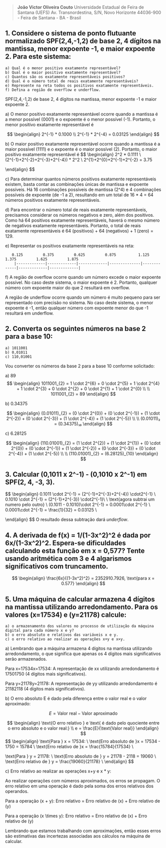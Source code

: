> **João Victor Oliveira Couto**
> Universidade Estadual de Feira de Santana (UEFS)
> Av. Transnordestina, S/N, Novo Horizonte
> 44036-900 - Feira de Santana - BA - Brasil

## 1. Considere o sistema de ponto flutuante normalizado SPF(2,4,-1,2) de base 2, 4 dígitos na mantissa, menor expoente -1, e maior expoente 2. Para este sistema:
	a) Qual é o menor positivo exatamente representável?
	b) Qual é o maior positivo exatamente representável?
	c) Quantos são os exatamente representáveis positivos?
	d) Qual é o número total de reais exatamente representáveis?
	e) Represente na reta todos os positivos exatamente representáveis.
	f) Defina a região de overflow e underflow.

SPF(2,4,-1,2) de base 2, 4 dígitos na mantissa, menor expoente -1 e maior expoente 2.

a) O menor positivo exatamente representável ocorre quando a mantissa é a menor possível (0001) e o expoente é o menor possível (-1). Portanto, o menor positivo exatamente representável é 

$$
\begin{align}
2^{-1} * 0.1000 \\
2^{-1} * 2^{-4} = 0.03125
\end{align}
$$

b) O maior positivo exatamente representável ocorre quando a mantissa é a maior possível (1111) e o expoente é o maior possível (2). Portanto, o maior positivo exatamente representável é
$$
\begin{align}
2^2 * 0.1111 \\
(2^{-1}+2^{-2}+2^{-3}+2^{-4}) * 2^2 \\
2^{1}+2^{0}+2^{-1}+2^{-2} = 3.75

\end{align}
$$

c) Para determinar quantos números positivos exatamente representáveis existem, basta contar as combinações únicas de mantissa e expoente possíveis. Há 16 combinações possíveis de mantissa (2^4) e 4 combinações possíveis de expoente (de -1 a 2), resultando em um total de 16 * 4 = 64 números positivos exatamente representáveis.

d) Para encontrar o número total de reais exatamente representáveis, precisamos considerar os números negativos e zero, além dos positivos. Como há 64 positivos exatamente representáveis, haverá o mesmo número de negativos exatamente representáveis. Portanto, o total de reais exatamente representáveis é 64 (positivos) + 64 (negativos) + 1 (zero) = 129.

e) Representar os positivos exatamente representáveis na reta:

```
   0.125         0.375         0.625         0.875          1.125         1.375         1.625         1.875
    |-------------|-------------|-------------|--------------|-------------|-------------|-------------|
```

f) A região de overflow ocorre quando um número excede o maior expoente possível. No caso deste sistema, o maior expoente é 2. Portanto, qualquer número com expoente maior do que 2 resultará em overflow.

A região de underflow ocorre quando um número é muito pequeno para ser representado com precisão no sistema. No caso deste sistema, o menor expoente é -1, então qualquer número com expoente menor do que -1 resultará em underflow.

## 2. Converta os seguintes números na base 2 para a base 10:
	a) 1011001
	b) 0,01011
	c) 110,01001

Vou converter os números da base 2 para a base 10 conforme solicitado:

a) 89
$$
\begin{align}
1011001_{2} = 1 \cdot 2^{6} + 0 \cdot 2^{5} + 1 \cdot 2^{4} + 1 \cdot 2^{3} + 0 \cdot 2^{2} + 0 \cdot 2^{1} + 1 \cdot 2^{0} \\
\\
1011001_{2} = 89
\end{align}
$$

b) 0.34375

$$
\begin{align}
(0.01011)_{2} = (0 \cdot 2^{0}) + (0 \cdot 2^{-1}) + (1 \cdot 2^{-2}) + (0 \cdot 2^{-3}) + (1 \cdot 2^{-4}) + (1 \cdot 2^{-5}) \\
\\
(0.01011)₂ = (0.34375)₁₀
\end{align}
$$

c) 6.28125

$$
\begin{align}
(110.01001)_{2} = (1 \cdot 2^{2}) + (1 \cdot 2^{1}) + (0 \cdot 2^{0}) + (0 \cdot 2^{-1}) + (1 \cdot 2^{-2}) + (0 \cdot 2^{-3}) + (0 \cdot 2^{-4}) + (1 \cdot 2^{-5}) \\
\\
(110.01001)_{2} = (6.28125)_{10}
\end{align}
$$

## 3. Calcular (0,1011 x 2^-1) - (0,1010 x 2^-1) em SPF(2, 4, -3, 3).

$$
\begin{align}
0.1011 \cdot 2^{-1} = (2^{-1}+2^{-3}+2^{-4}) \cdot2^{-1} \\
0.1010 \cdot 2^{-1} = (2^{-1}+2^{-3}) \cdot2^{-1}\\
\\
\text{agora subtrai um numero pelo outro} \\
(0.1011 - 0.1010)\cdot 2^{-1} = 0.0001\cdot 2^{-1} \\
0.0001\cdot 2^{-1} = \frac{1}{32} = 0.03125 \\

\end{align}
$$
O resultado dessa subtração dará *underflow*.

## 4. A derivada de f(x) = 1/(1-3x^2)^2 é dada por 6x/(1-3x^2)^2. Espera-se dificuldades calculando esta função em x = 0,577? Tente usando aritmética com 3 e 4 algarismos significativos com truncamento.

$$
\begin{align}
\frac{6x}{(1-3x^2)^2} = 2352910.7926,
\text{para x = 0.577}
\end{align}
$$

## 5. Uma máquina de calcular armazena 4 dígitos na mantissa utilizando arredondamento. Para os valores (x=17534) e (y=21178) calcule:
	a) o armazenamento dos valores no processo de utilização da máquina digital para cada número x e y?
	b) o erro absoluto e relativos das variáveis x e y.
	c) o erro relativo ao realizar as operações x+y e x×y.

a) Lembrando que a máquina armazena 4 dígitos na mantissa utilizando arredondamento, o que significa que apenas os 4 dígitos mais significativos serão armazenados.

Para x=17534x=17534: A representação de xx utilizando arredondamento é 17501750 (4 dígitos mais significativos).

Para y=21178y=21178: A representação de yy utilizando arredondamento é 21182118 (4 dígitos mais significativos).

b) O erro absoluto E é dado pela diferença entre o valor real e o valor aproximado:

$$E = \text{Valor real} - \text{Valor aproximado}$$

 $$
\begin{align}
\text{O erro relativo } e \text{ é dado pelo quociente entre o erro absoluto e o valor real:} \\
e = \frac{E}{\text{Valor real}}
\end{align}
$$
$$
\begin{align}
\text{Para } x = 17534: \\
\text{Erro absoluto de }x = 17534 - 1750 = 15784 \\
\text{Erro relativo de }x = \frac{15784}{17534} \\

\text{Para } y = 21178: \\
\text{Erro absoluto de } y = 21178 - 2118 = 19060 \\
\text{Erro relativo de } y = \frac{19060}{21178} \\
\end{align}
$$

c) Erro relativo ao realizar as operações x+y e x * y:

Ao realizar operações com números aproximados, os erros se propagam. O erro relativo em uma operação é dado pela soma dos erros relativos dos operandos.

Para a operação \(x + y\):
Erro relativo = Erro relativo de \(x\) + Erro relativo de \(y\)

Para a operação \(x \times y\):
Erro relativo = Erro relativo de \(x\) + Erro relativo de \(y\)

Lembrando que estamos trabalhando com aproximações, então esses erros são estimativas das incertezas associadas aos cálculos na máquina de calcular.

